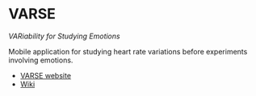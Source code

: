 # VARSE

*VARiability for Studying Emotions*

Mobile application for studying heart rate variations before experiments involving emotions.

- [VARSE website](https://milegroup.github.io/varse)
- [Wiki](https://github.com/milegroup/varse/wiki)
